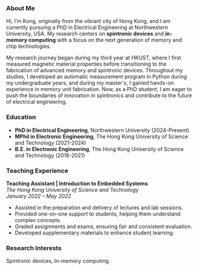 ### About Me

Hi, I’m Kong, originally from the vibrant city of Hong Kong, and I am currently pursuing a PhD in Electrical Engineering at Northwestern University, USA. My research centers on **spintronic devices** and **in-memory computing** with a focus on the next generation of memory and chip technologies.

My research journey began during my third year at HKUST, where I first measured magnetic material properties before transitioning to the fabrication of advanced memory and spintronic devices. Throughout my studies, I developed an automatic measurement program in Python during my undergraduate years, and during my master's, I gained hands-on experience in memory unit fabrication. Now, as a PhD student, I am eager to push the boundaries of innovation in spintronics and contribute to the future of electrical engineering.

### Education

- **PhD in Electrical Engineering**, Northwestern University (2024-Present)
- **MPhil in Electronic Engineering**, The Hong Kong University of Science and Technology (2021-2024)
- **B.E. in Electronic Engineering**, The Hong Kong University of Science and Technology (2018-2021)


### Teaching Experience

**Teaching Assistant | Introduction to Embedded Systems**  
*The Hong Kong University of Science and Technology*  
*January 2022 – May 2022*

- Assisted in the preparation and delivery of lectures and lab sessions.
- Provided one-on-one support to students, helping them understand complex concepts.
- Graded assignments and exams, ensuring fair and consistent evaluation.
- Developed supplementary materials to enhance student learning.


### Research Interests
Spintronic devices, In-memory computing.